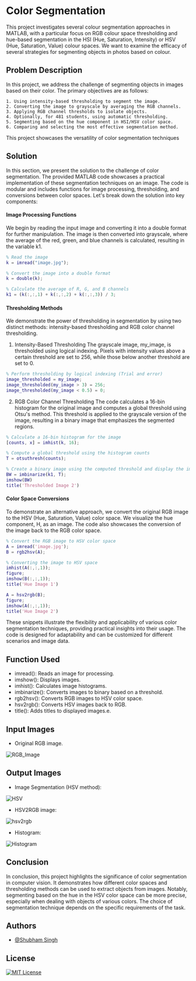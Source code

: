 
# Color Segmentation
This project investigates several colour segmentation approaches in MATLAB, with a particular focus on RGB colour space thresholding and hue-based segmentation in the HSI (Hue, Saturation, Intensity) or HSV (Hue, Saturation, Value) colour spaces. We want to examine the efficacy of several strategies for segmenting objects in photos based on colour.


## Problem Description
In this project, we address the challenge of segmenting objects in images based on their color. The primary objectives are as follows:

    1. Using intensity-based thresholding to segment the image.
    2. Converting the image to grayscale by averaging the RGB channels.
    3. Applying RGB channel thresholds to isolate objects.
    4. Optionally, for 481 students, using automatic thresholding.
    5. Segmenting based on the hue component in HSI/HSV color space.
    6. Comparing and selecting the most effective segmentation method.
This project showcases the versatility of color segmentation techniques


## Solution
In this section, we present the solution to the challenge of color segmentation. The provided MATLAB code showcases a practical implementation of these segmentation techniques on an image. The code is modular and includes functions for image processing, thresholding, and conversions between color spaces. Let's break down the solution into key components:

#### Image Processing Functions
We begin by reading the input image and converting it into a double format for further manipulation. The image is then converted into grayscale, where the average of the red, green, and blue channels is calculated, resulting in the variable k1.
```matlab
% Read the image
k = imread("image.jpg");

% Convert the image into a double format
k = double(k);

% Calculate the average of R, G, and B channels
k1 = (k(:,:,1) + k(:,:,2) + k(:,:,3)) / 3;

```

#### Thresholding Methods
We demonstrate the power of thresholding in segmentation by using two distinct methods: intensity-based thresholding and RGB color channel thresholding.

1. Intensity-Based Thresholding
The grayscale image, my_image, is thresholded using logical indexing. Pixels with intensity values above a certain threshold are set to 256, while those below another threshold are set to 0.

```matlab
% Perform thresholding by logical indexing (Trial and error)
image_thresholded = my_image;
image_thresholded(my_image > 3) = 256;
image_thresholded(my_image < 0.5) = 0;
```
2. RGB Color Channel Thresholding
The code calculates a 16-bin histogram for the original image and computes a global threshold using Otsu's method. This threshold is applied to the grayscale version of the image, resulting in a binary image that emphasizes the segmented regions.

```matlab
% Calculate a 16-bin histogram for the image
[counts, x] = imhist(k, 16);

% Compute a global threshold using the histogram counts
T = otsuthresh(counts);

% Create a binary image using the computed threshold and display the image
BW = imbinarize(k1, T);
imshow(BW)
title('Thresholded Image 2')

```


#### Color Space Conversions
To demonstrate an alternative approach, we convert the original RGB image to the HSV (Hue, Saturation, Value) color space. We visualize the hue component, H, as an image. The code also showcases the conversion of the image back to the RGB color space.
```matlab
% Convert the RGB image to HSV color space
A = imread('image.jpg');
B = rgb2hsv(A);

% Converting the image to HSV space
imhist(A(:,:,1));
figure;
imshow(B(:,:,1));
title('Hue Image 1')

A = hsv2rgb(B);
figure;
imshow(A(:,:,1));
title('Hue Image 2')

```
These snippets illustrate the flexibility and applicability of various color segmentation techniques, providing practical insights into their usage. The code is designed for adaptability and can be customized for different scenarios and image data.

## Function Used
* imread(): Reads an image for processing.
* imshow(): Displays images.
* imhist(): Calculates image histograms.
* imbinarize(): Converts images to binary based on a threshold.
* rgb2hsv(): Converts RGB images to HSV color space.
* hsv2rgb(): Converts HSV images back to RGB.
* title(): Adds titles to displayed images.e.



## Input Images
* Original RGB image.
  
![RGB_Image](img/image.jpg)

## Output Images
* Image Segmentation (HSV method):
  
![HSV](img/hue1.jpg)

* HSV2RGB image:
  
![hsv2rgb](img/hue2.jpg)

* Histogram:
  
![Histogram](img/histogram.jpg)


## Conclusion
In conclusion, this project highlights the significance of color segmentation in computer vision. It demonstrates how different color spaces and thresholding methods can be used to extract objects from images. Notably, segmenting based on the hue in the HSV color space can be more precise, especially when dealing with objects of various colors. The choice of segmentation technique depends on the specific requirements of the task.

## Authors

- [@Shubham Singh](https://github.com/Shubham722-227)


## License

[![MIT License](https://img.shields.io/badge/License-MIT-green.svg)](https://choosealicense.com/licenses/mit/)

